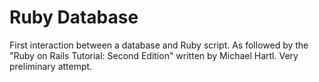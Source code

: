 # Ruby Database

First interaction between a database and Ruby script.  As followed by the "Ruby on Rails Tutorial: Second Edition" written by Michael Hartl. Very preliminary attempt.

